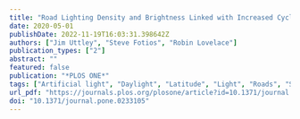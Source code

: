 ```yaml
---
title: "Road Lighting Density and Brightness Linked with Increased Cycling Rates After-Dark"
date: 2020-05-01
publishDate: 2022-11-19T16:03:31.398642Z
authors: ["Jim Uttley", "Steve Fotios", "Robin Lovelace"]
publication_types: ["2"]
abstract: ""
featured: false
publication: "*PLOS ONE*"
tags: ["Artificial light", "Daylight", "Latitude", "Light", "Roads", "Seasons", "Sunset", "Twilight"]
url_pdf: "https://journals.plos.org/plosone/article?id=10.1371/journal.pone.0233105"
doi: "10.1371/journal.pone.0233105"
---
```


